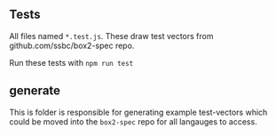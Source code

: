 ## Tests

All files named `*.test.js`.
These draw test vectors from github.com/ssbc/box2-spec repo.

Run these tests with `npm run test`

## generate

This is folder is responsible for generating example test-vectors which 
could be moved into the `box2-spec` repo for all langauges to access.

